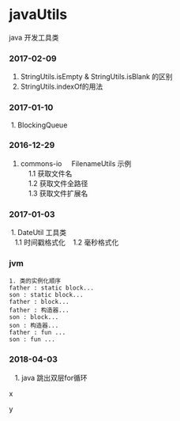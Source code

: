 # javaUtils
java 开发工具类
### 2017-02-09
 1. StringUtils.isEmpty & StringUtils.isBlank 的区别  
 2. StringUtils.indexOf的用法
 
### 2017-01-10  
  1. BlockingQueue  
  
### 2016-12-29  
  1. commons-io  
    FilenameUtils 示例  
     1.1 获取文件名  
     1.2 获取文件全路径  
     1.3 获取文件扩展名 
     
### 2017-01-03
  1. DateUtil 工具类  
    1.1 时间戳格式化
    1.2 毫秒格式化  

### jvm
    1. 类的实例化顺序
    father : static block...
    son : static block...
    father : block...
    father : 构造器...
    son : block...
    son : 构造器...
    father : fun ...
    son : fun ...
    
### 2018-04-03
    1. java 跳出双层for循环

x 

y